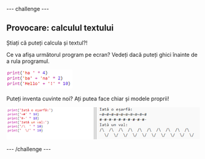 \--- challenge \---

## Provocare: calculul textului

Știați că puteți calcula și textul?!

Ce va afișa următorul program pe ecran? Vedeți dacă puteți ghici înainte de a rula programul.

![captură de ecran](images/me-text-calc.png)

Puteți inventa cuvinte noi? Ați putea face chiar și modele proprii!

![captură de ecran](images/me-patterns.png)

\--- /challenge \---